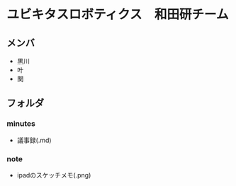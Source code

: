 # ユビキタスロボティクス　和田研チーム

## メンバ
- 黒川
- 叶
- 関

## フォルダ
### minutes
- 議事録(.md)
### note
- ipadのスケッチメモ(.png)

